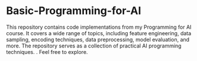 # Basic-Programming-for-AI
This repository contains code implementations from my Programming for AI course. It covers a wide range of topics, including feature engineering, data sampling, encoding techniques, data preprocessing, model evaluation, and more. The repository serves as a collection of practical AI programming techniques. . Feel free to explore.
